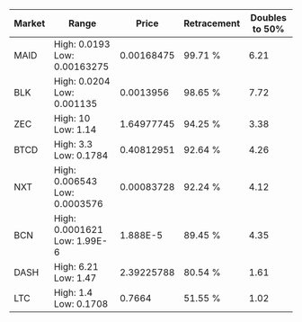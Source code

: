 | Market | Range | Price| Retracement | Doubles to 50% |
| --- | --- | --- | --- | --- |
| MAID | High: 0.0193<br />Low: 0.00163275 | 0.00168475 | 99.71 % | 6.21 |
| BLK | High: 0.0204<br />Low: 0.001135 | 0.0013956 | 98.65 % | 7.72 |
| ZEC | High: 10<br />Low: 1.14 | 1.64977745 | 94.25 % | 3.38 |
| BTCD | High: 3.3<br />Low: 0.1784 | 0.40812951 | 92.64 % | 4.26 |
| NXT | High: 0.006543<br />Low: 0.0003576 | 0.00083728 | 92.24 % | 4.12 |
| BCN | High: 0.0001621<br />Low: 1.99E-6 | 1.888E-5 | 89.45 % | 4.35 |
| DASH | High: 6.21<br />Low: 1.47 | 2.39225788 | 80.54 % | 1.61 |
| LTC | High: 1.4<br />Low: 0.1708 | 0.7664 | 51.55 % | 1.02 |
